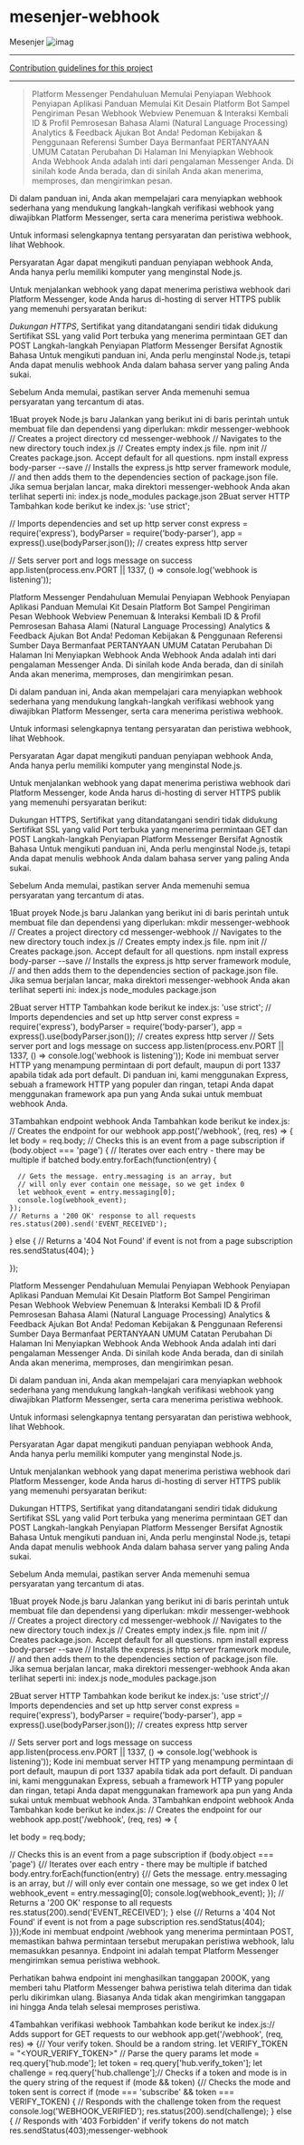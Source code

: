 # mesenjer-webhook
Mesenjer
![imag](https://github.com/SubAgen-Workplace-App/mesenjer-webhook/blob/master/Screenshot_2020-06-14-03-30-09.jpg)

----

[Contribution guidelines for this project](https://github.com/SubAgen-Workplace-App/mesenjer-webhook/blob/master/Index.js)

----



>Platform Messenger
Pendahuluan
Memulai
Penyiapan Webhook
Penyiapan Aplikasi
Panduan Memulai
Kit Desain Platform
Bot Sampel
Pengiriman Pesan
Webhook
Webview
Penemuan & Interaksi Kembali
ID & Profil
Pemrosesan Bahasa Alami (Natural Language Processing)
Analytics & Feedback
Ajukan Bot Anda!
Pedoman Kebijakan & Penggunaan
Referensi
Sumber Daya Bermanfaat
PERTANYAAN UMUM
Catatan Perubahan
Di Halaman Ini
Menyiapkan Webhook Anda
Webhook Anda adalah inti dari pengalaman Messenger Anda. Di sinilah kode Anda berada, dan di sinilah Anda akan menerima, memproses, dan mengirimkan pesan.

Di dalam panduan ini, Anda akan mempelajari cara menyiapkan webhook sederhana yang mendukung langkah-langkah verifikasi webhook yang diwajibkan Platform Messenger, serta cara menerima peristiwa webhook.

Untuk informasi selengkapnya tentang persyaratan dan peristiwa webhook, lihat Webhook.

Persyaratan
Agar dapat mengikuti panduan penyiapan webhook Anda, Anda hanya perlu memiliki komputer yang menginstal Node.js.

Untuk menjalankan webhook yang dapat menerima peristiwa webhook dari Platform Messenger, kode Anda harus di-hosting di server HTTPS publik yang memenuhi persyaratan berikut:

*Dukungan HTTPS*, Sertifikat yang ditandatangani sendiri tidak didukung
Sertifikat SSL yang valid
Port terbuka yang menerima permintaan GET dan POST
Langkah-langkah Penyiapan
Platform Messenger Bersifat Agnostik Bahasa
Untuk mengikuti panduan ini, Anda perlu menginstal Node.js, tetapi Anda dapat menulis webhook Anda dalam bahasa server yang paling Anda sukai.

Sebelum Anda memulai, pastikan server Anda memenuhi semua persyaratan yang tercantum di atas.

1Buat proyek Node.js baru
Jalankan yang berikut ini di baris perintah untuk membuat file dan dependensi yang diperlukan:
mkdir messenger-webhook // Creates a project directory cd messenger-webhook // Navigates to the new directory touch index.js // Creates empty index.js file. npm init // Creates package.json. Accept default for all questions. npm install express body-parser --save // Installs the express.js http server framework module, // and then adds them to the dependencies section of package.json file.
Jika semua berjalan lancar, maka direktori messenger-webhook Anda akan terlihat seperti ini:
index.js node_modules package.json
2Buat server HTTP
Tambahkan kode berikut ke index.js:
'use strict';

// Imports dependencies and set up http server
const
  express = require('express'),
  bodyParser = require('body-parser'),
  app = express().use(bodyParser.json()); // creates express http server

// Sets server port and logs message on success
app.listen(process.env.PORT || 1337, () => console.log('webhook is listening'));


Platform Messenger
Pendahuluan
Memulai
Penyiapan Webhook
Penyiapan Aplikasi
Panduan Memulai
Kit Desain Platform
Bot Sampel
Pengiriman Pesan
Webhook
Webview
Penemuan & Interaksi Kembali
ID & Profil
Pemrosesan Bahasa Alami (Natural Language Processing)
Analytics & Feedback
Ajukan Bot Anda!
Pedoman Kebijakan & Penggunaan
Referensi
Sumber Daya Bermanfaat
PERTANYAAN UMUM
Catatan Perubahan
Di Halaman Ini
Menyiapkan Webhook Anda
Webhook Anda adalah inti dari pengalaman Messenger Anda. Di sinilah kode Anda berada, dan di sinilah Anda akan menerima, memproses, dan mengirimkan pesan.

Di dalam panduan ini, Anda akan mempelajari cara menyiapkan webhook sederhana yang mendukung langkah-langkah verifikasi webhook yang diwajibkan Platform Messenger, serta cara menerima peristiwa webhook.

Untuk informasi selengkapnya tentang persyaratan dan peristiwa webhook, lihat Webhook.

Persyaratan
Agar dapat mengikuti panduan penyiapan webhook Anda, Anda hanya perlu memiliki komputer yang menginstal Node.js.

Untuk menjalankan webhook yang dapat menerima peristiwa webhook dari Platform Messenger, kode Anda harus di-hosting di server HTTPS publik yang memenuhi persyaratan berikut:

Dukungan HTTPS, Sertifikat yang ditandatangani sendiri tidak didukung
Sertifikat SSL yang valid
Port terbuka yang menerima permintaan GET dan POST
Langkah-langkah Penyiapan
Platform Messenger Bersifat Agnostik Bahasa
Untuk mengikuti panduan ini, Anda perlu menginstal Node.js, tetapi Anda dapat menulis webhook Anda dalam bahasa server yang paling Anda sukai.

Sebelum Anda memulai, pastikan server Anda memenuhi semua persyaratan yang tercantum di atas.

1Buat proyek Node.js baru
Jalankan yang berikut ini di baris perintah untuk membuat file dan dependensi yang diperlukan:
mkdir messenger-webhook // Creates a project directory cd messenger-webhook // Navigates to the new directory touch index.js // Creates empty index.js file. npm init // Creates package.json. Accept default for all questions. npm install express body-parser --save // Installs the express.js http server framework module, // and then adds them to the dependencies section of package.json file.
Jika semua berjalan lancar, maka direktori messenger-webhook Anda akan terlihat seperti ini:
index.js node_modules package.json

2Buat server HTTP
Tambahkan kode berikut ke index.js:
'use strict';
// Imports dependencies and set up http server
const
  express = require('express'),
  bodyParser = require('body-parser'),
  app = express().use(bodyParser.json()); // creates express http server
// Sets server port and logs message on success
app.listen(process.env.PORT || 1337, () => console.log('webhook is listening'));
Kode ini membuat server HTTP yang menampung permintaan di port default, maupun di port 1337 apabila tidak ada port default. Di panduan ini, kami menggunakan Express, sebuah a framework HTTP yang populer dan ringan, tetapi Anda dapat menggunakan framework apa pun yang Anda sukai untuk membuat webhook Anda.

3Tambahkan endpoint webhook Anda
Tambahkan kode berikut ke index.js:
// Creates the endpoint for our webhook 
app.post('/webhook', (req, res) => {  
  let body = req.body;
  // Checks this is an event from a page subscription
  if (body.object === 'page') {
    // Iterates over each entry - there may be multiple if batched
    body.entry.forEach(function(entry) {

      // Gets the message. entry.messaging is an array, but 
      // will only ever contain one message, so we get index 0
      let webhook_event = entry.messaging[0];
      console.log(webhook_event);
    });
    // Returns a '200 OK' response to all requests
    res.status(200).send('EVENT_RECEIVED');
  } else {
    // Returns a '404 Not Found' if event is not from a page subscription
    res.sendStatus(404);
  }

});

Platform Messenger
Pendahuluan
Memulai
Penyiapan Webhook
Penyiapan Aplikasi
Panduan Memulai
Kit Desain Platform
Bot Sampel
Pengiriman Pesan
Webhook
Webview
Penemuan & Interaksi Kembali
ID & Profil
Pemrosesan Bahasa Alami (Natural Language Processing)
Analytics & Feedback
Ajukan Bot Anda!
Pedoman Kebijakan & Penggunaan
Referensi
Sumber Daya Bermanfaat
PERTANYAAN UMUM
Catatan Perubahan
Di Halaman Ini
Menyiapkan Webhook Anda
Webhook Anda adalah inti dari pengalaman Messenger Anda. Di sinilah kode Anda berada, dan di sinilah Anda akan menerima, memproses, dan mengirimkan pesan.

Di dalam panduan ini, Anda akan mempelajari cara menyiapkan webhook sederhana yang mendukung langkah-langkah verifikasi webhook yang diwajibkan Platform Messenger, serta cara menerima peristiwa webhook.

Untuk informasi selengkapnya tentang persyaratan dan peristiwa webhook, lihat Webhook.

Persyaratan
Agar dapat mengikuti panduan penyiapan webhook Anda, Anda hanya perlu memiliki komputer yang menginstal Node.js.

Untuk menjalankan webhook yang dapat menerima peristiwa webhook dari Platform Messenger, kode Anda harus di-hosting di server HTTPS publik yang memenuhi persyaratan berikut:

Dukungan HTTPS, Sertifikat yang ditandatangani sendiri tidak didukung
Sertifikat SSL yang valid
Port terbuka yang menerima permintaan GET dan POST
Langkah-langkah Penyiapan
Platform Messenger Bersifat Agnostik Bahasa
Untuk mengikuti panduan ini, Anda perlu menginstal Node.js, tetapi Anda dapat menulis webhook Anda dalam bahasa server yang paling Anda sukai.

Sebelum Anda memulai, pastikan server Anda memenuhi semua persyaratan yang tercantum di atas.

1Buat proyek Node.js baru
Jalankan yang berikut ini di baris perintah untuk membuat file dan dependensi yang diperlukan:
mkdir messenger-webhook // Creates a project directory cd messenger-webhook // Navigates to the new directory touch index.js // Creates empty index.js file. npm init // Creates package.json. Accept default for all questions. npm install express body-parser --save // Installs the express.js http server framework module, // and then adds them to the dependencies section of package.json file.
Jika semua berjalan lancar, maka direktori messenger-webhook Anda akan terlihat seperti ini:
index.js node_modules package.json

2Buat server HTTP
Tambahkan kode berikut ke index.js:
'use strict';// Imports dependencies and set up http server
const
  express = require('express'),
  bodyParser = require('body-parser'),
  app = express().use(bodyParser.json()); // creates express http server

// Sets server port and logs message on success
app.listen(process.env.PORT || 1337, () => console.log('webhook is listening'));
Kode ini membuat server HTTP yang menampung permintaan di port default, maupun di port 1337 apabila tidak ada port default. Di panduan ini, kami menggunakan Express, sebuah a framework HTTP yang populer dan ringan, tetapi Anda dapat menggunakan framework apa pun yang Anda sukai untuk membuat webhook Anda.
3Tambahkan endpoint webhook Anda
Tambahkan kode berikut ke index.js:
// Creates the endpoint for our webhook 
app.post('/webhook', (req, res) => {  
 
  let body = req.body;

  // Checks this is an event from a page subscription
  if (body.object === 'page') {// Iterates over each entry - there may be multiple if batched
    body.entry.forEach(function(entry) {// Gets the message. entry.messaging is an array, but 
      // will only ever contain one message, so we get index 0
      let webhook_event = entry.messaging[0];
      console.log(webhook_event); }); // Returns a '200 OK' response to all requests
    res.status(200).send('EVENT_RECEIVED'); } else {// Returns a '404 Not Found' if event is not from a page subscription
    res.sendStatus(404);
  }});Kode ini membuat endpoint /webhook yang menerima permintaan POST, memastikan bahwa permintaan tersebut merupakan peristiwa webhook, lalu memasukkan pesannya. Endpoint ini adalah tempat Platform Messenger mengirimkan semua peristiwa webhook.

Perhatikan bahwa endpoint ini menghasilkan tanggapan 200OK, yang memberi tahu Platform Messenger bahwa peristiwa telah diterima dan tidak perlu dikirimkan ulang. Biasanya Anda tidak akan mengirimkan tanggapan ini hingga Anda telah selesai memproses peristiwa.

4Tambahkan verifikasi webhook
Tambahkan kode berikut ke index.js:// Adds support for GET requests to our webhook
app.get('/webhook', (req, res) => {// Your verify token. Should be a random string.
  let VERIFY_TOKEN = "<YOUR_VERIFY_TOKEN>" // Parse the query params
  let mode = req.query['hub.mode'];
  let token = req.query['hub.verify_token'];
  let challenge = req.query['hub.challenge'];// Checks if a token and mode is in the query string of the request
  if (mode && token) {// Checks the mode and token sent is correct
    if (mode === 'subscribe' && token === VERIFY_TOKEN) {
 // Responds with the challenge token from the request
      console.log('WEBHOOK_VERIFIED');
      res.status(200).send(challenge);
    } else {
      // Responds with '403 Forbidden' if verify tokens do not match
      res.sendStatus(403);messenger-webhook
